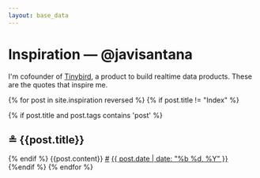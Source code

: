 ```yaml
---
layout: base_data
---
```


<div class="container desierto">
  <div class="entry space">
  <h1>Inspiration — <span>@javisantana</span></h1>
  <p>I'm cofounder of <a href="https://tinybird.co">Tinybird</a>, a product to build realtime data products.
  These are the quotes that inspire me.</p>
  </div>

   {% for post in site.inspiration reversed %}
   {% if post.title != "Index" %}
        <div class="entry space" id="{{post.slug}}">
            {% if post.title and post.tags contains 'post' %}
            <h2>≗ {{post.title}}</h2>
            {% endif %}
            {{post.content}}
          <a href="#{{ post.slug }}"><span class="date">#</span></a> <a href="{{ post.url }}"><span class="date">{{ post.date | date: "%b %d, %Y" }}</span></a>
        </div>
    {%endif %}
  {% endfor %}

